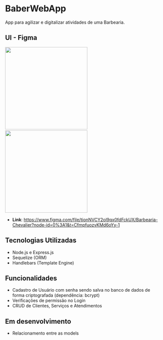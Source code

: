 # BaberWebApp
<p>
App para agilizar e digitalizar atividades de uma Barbearia.
</p>

## UI - Figma

<div>
  <span>
    <img src="https://user-images.githubusercontent.com/95629281/208242764-24465b0c-75d6-41b9-98d0-9ea9cbbb2621.JPG" width="267px" hight="497px" />
  </span>
  &emsp;
  &emsp;
  &emsp;

  <span>
    <img src="https://user-images.githubusercontent.com/95629281/208242810-c8a15115-ceff-4ee2-a275-57543ff9d157.JPG" width="267px" hight="497px" />
  </span>
</div>



- **Link**:
https://www.figma.com/file/tionNVCY2ol9qx0fdFckUX/Barbearia-Chevalier?node-id=0%3A1&t=CfmpfuozvKMd6oYy-1

## Tecnologias Utilizadas

- Node.js e Express.js
- Sequelize (ORM)
- Handlebars (Template Engine)

## Funcionalidades
- Cadastro de Usuário com senha sendo salva no banco de dados de forma criptografada (dependência: bcrypt)
- Verificações de permissão no Login
- CRUD de Clientes, Serviços e Atendimentos

## Em desenvolvimento
- Relacionamento entre as models
